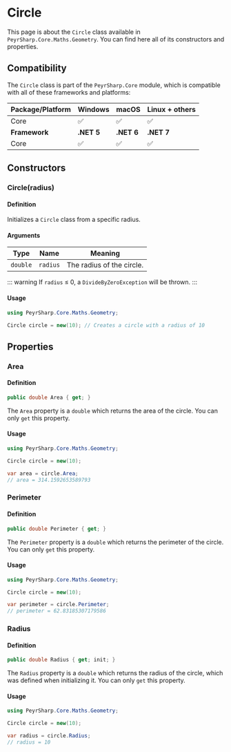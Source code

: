 # Circle
This page is about the `Circle` class available in `PeyrSharp.Core.Maths.Geometry`.
You can find here all of its constructors and properties.

## Compatibility

The `Circle` class is part of the `PeyrSharp.Core` module, which is compatible with all of these frameworks and platforms:

| Package/Platform 	| Windows 	| macOS 	| Linux + others 	|
|------------------	|---------	|-------	|----------------	|
| Core            	| ✅       	| ✅     	| ✅              	|
| **Framework**         | **.NET 5** | **.NET 6**  | **.NET 7** |
| Core            	| ✅       	| ✅     	| ✅              	|

## Constructors
### Circle(radius)
#### Definition
Initializes a `Circle` class from a specific radius.

#### Arguments

| Type     	| Name     	| Meaning                     	|
|----------	|----------	|-----------------------------	|
| `double` 	| `radius` 	| The radius of the circle.   	|

::: warning
If `radius` ≤ 0, a `DivideByZeroException` will be thrown.
:::

#### Usage

~~~ c#
using PeyrSharp.Core.Maths.Geometry;

Circle circle = new(10); // Creates a circle with a radius of 10
~~~
## Properties
### Area
#### Definition
~~~ c#
public double Area { get; }
~~~

The `Area` property is a `double` which returns the area of the circle. You can only `get` this property.

#### Usage

~~~ c#
using PeyrSharp.Core.Maths.Geometry;

Circle circle = new(10);

var area = circle.Area;
// area = 314.1592653589793
~~~

### Perimeter
#### Definition
~~~ c#
public double Perimeter { get; }
~~~

The `Perimeter` property is a `double` which returns the perimeter of the circle. You can only `get` this property.

#### Usage

~~~ c#
using PeyrSharp.Core.Maths.Geometry;

Circle circle = new(10);

var perimeter = circle.Perimeter;
// perimeter = 62.83185307179586
~~~

### Radius
#### Definition
~~~ c#
public double Radius { get; init; }
~~~

The `Radius` property is a `double` which returns the radius of the circle, which was defined when initializing it. You can only `get` this property.

#### Usage

~~~ c#
using PeyrSharp.Core.Maths.Geometry;

Circle circle = new(10);

var radius = circle.Radius;
// radius = 10
~~~